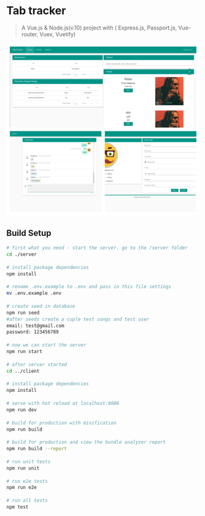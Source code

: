 # Tab tracker

> A Vue.js & Node.js(v.10) project with ( Express.js, Passport.js, Vue-router, Vuex, Vuetify)

![](https://github.com/Nikitagizatulin/tab-tracker/blob/ssr/readme_img.png)

## Build Setup

``` bash
# first what you need - start the server. go to the /server folder
cd ./server

# install package dependencies
npm install

# rename .env.example to .env and pass in this file settings
mv .env.example .env

# create seed in database
npm run seed
#after seeds create a cuple test songs and test user 
email: test@gmail.com
password: 123456789

# now we can start the server
npm run start

# after server started
cd ../client

# install package dependencies
npm install

# serve with hot reload at localhost:8080
npm run dev

# build for production with minification
npm run build

# build for production and view the bundle analyzer report
npm run build --report

# run unit tests
npm run unit

# run e2e tests
npm run e2e

# run all tests
npm test
```
